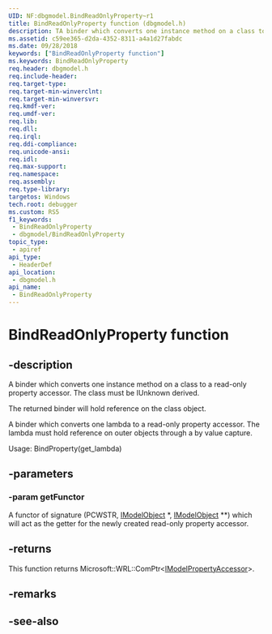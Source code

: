 ```yaml
---
UID: NF:dbgmodel.BindReadOnlyProperty~r1
title: BindReadOnlyProperty function (dbgmodel.h)
description: TA binder which converts one instance method on a class to a read-only property accessor.
ms.assetid: c59ee365-d2da-4352-8311-a4a1d27fabdc
ms.date: 09/28/2018
keywords: ["BindReadOnlyProperty function"]
ms.keywords: BindReadOnlyProperty
req.header: dbgmodel.h
req.include-header: 
req.target-type: 
req.target-min-winverclnt: 
req.target-min-winversvr: 
req.kmdf-ver: 
req.umdf-ver: 
req.lib: 
req.dll: 
req.irql: 
req.ddi-compliance: 
req.unicode-ansi: 
req.idl: 
req.max-support: 
req.namespace: 
req.assembly: 
req.type-library: 
targetos: Windows
tech.root: debugger
ms.custom: RS5
f1_keywords:
 - BindReadOnlyProperty
 - dbgmodel/BindReadOnlyProperty
topic_type:
 - apiref
api_type:
 - HeaderDef
api_location:
 - dbgmodel.h
api_name:
 - BindReadOnlyProperty
---
```


# BindReadOnlyProperty function


## -description

A binder which converts one instance method on a class to a read-only property accessor.  The class must be IUnknown derived.

The returned binder will hold reference on the class object.

A binder which converts one lambda to a read-only property accessor.  The lambda must hold reference on outer objects through  a by value capture.

Usage: BindProperty(get_lambda)

## -parameters

### -param getFunctor

A functor of signature (PCWSTR, [IModelObject](nn-dbgmodel-imodelobject.md) *, [IModelObject](nn-dbgmodel-imodelobject.md) **) which will act as the getter for the newly created read-only property accessor.

## -returns

This function returns Microsoft::WRL::ComPtr<[IModelPropertyAccessor](nn-dbgmodel-imodelpropertyaccessor.md)>.

## -remarks

## -see-also

